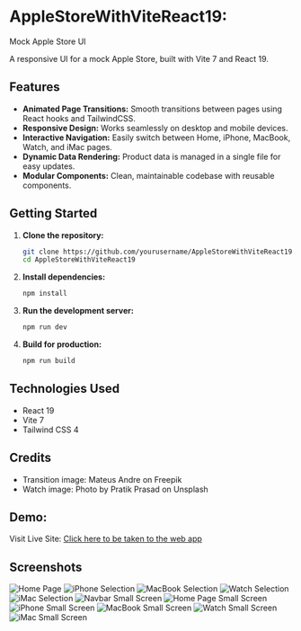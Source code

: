 # AppleStoreWithViteReact19: 

Mock Apple Store UI

A responsive UI for a mock Apple Store, built with Vite 7 and React 19.

## Features

- **Animated Page Transitions:** Smooth transitions between pages using React hooks and TailwindCSS.
- **Responsive Design:** Works seamlessly on desktop and mobile devices.
- **Interactive Navigation:** Easily switch between Home, iPhone, MacBook, Watch, and iMac pages.
- **Dynamic Data Rendering:** Product data is managed in a single file for easy updates.
- **Modular Components:** Clean, maintainable codebase with reusable components.

## Getting Started

1. **Clone the repository:**
   ```sh
   git clone https://github.com/yourusername/AppleStoreWithViteReact19.git
   cd AppleStoreWithViteReact19
   ```

2. **Install dependencies:**
   ```sh
   npm install
   ```

3. **Run the development server:**
   ```sh
   npm run dev
   ```

4. **Build for production:**
   ```sh
   npm run build
   ```

## Technologies Used

- React 19
- Vite 7
- Tailwind CSS 4

## Credits

- Transition image: Mateus Andre on Freepik
- Watch image: Photo by Pratik Prasad on Unsplash

## Demo:  
Visit Live Site: [Click here to be taken to the web app](https://garimak1.github.io/AppleStoreWithViteReact19/)

## Screenshots

![Home Page](public/images/MockAppleStoreHome.png)
![iPhone Selection](public/images/MockAppleStoreIPhone.png)
![MacBook Selection](public/images/MockAppleStoreMacbookAir.png)
![Watch Selection](public/images/MockAppleStoreWatch.png)
![iMac Selection](public/images/MockAppleStoreIMac.png)
![Navbar Small Screen](public/images/MockAppleStoreNavbarSmall.png)
![Home Page Small Screen](public/images/MockAppleStoreHomeSmall.png)
![iPhone Small Screen](public/images/MockAppleStoreIPhoneSmall.png)
![MacBook Small Screen](public/images/MockAppleStoreMacbookAirSmall.png)
![Watch Small Screen](public/images/MockAppleStoreWatchSmall.png)
![iMac Small Screen](public/images/MockAppleStoreIMacSmall.png)
